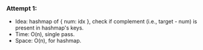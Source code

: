 ### Attempt 1:
* Idea: hashmap of { num: idx }, check if complement (i.e., target - num) is present in hashmap's keys.
* Time: O(n), single pass.
* Space: O(n), for hashmap.
